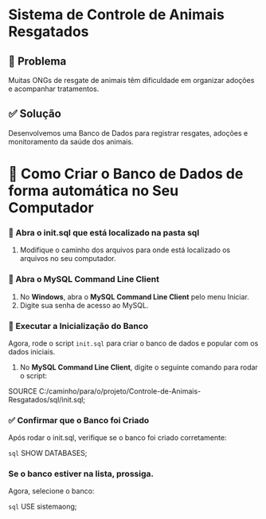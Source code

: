 # Sistema de Controle de Animais Resgatados

## 🔴 Problema

Muitas ONGs de resgate de animais têm dificuldade em organizar adoções e acompanhar tratamentos.

## ✅ Solução

Desenvolvemos uma Banco de Dados para registrar resgates, adoções e monitoramento da saúde dos animais.

# 🚀 Como Criar o Banco de Dados de forma automática no Seu Computador

###  🔴 Abra o init.sql que está localizado na pasta sql
1. Modifique o caminho dos arquivos para onde está localizado os arquivos no seu computador.

### 📌 Abra o MySQL Command Line Client
1. No **Windows**, abra o **MySQL Command Line Client** pelo menu Iniciar.
2. Digite sua senha de acesso ao MySQL.

### 🚀 Executar a Inicialização do Banco

Agora, rode o script `init.sql` para criar o banco de dados e popular com os dados iniciais.

1. No **MySQL Command Line Client**, digite o seguinte comando para rodar o script:

SOURCE C:/caminho/para/o/projeto/Controle-de-Animais-Resgatados/sql/init.sql;

### ✅ Confirmar que o Banco foi Criado
Após rodar o init.sql, verifique se o banco foi criado corretamente:

```sql```
SHOW DATABASES;

### Se o banco estiver na lista, prossiga.
Agora, selecione o banco:

```sql```
USE sistemaong;
